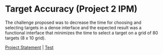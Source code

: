 # Target Accuracy (Project 2 IPM)

The challenge proposed was to decrease the time for choosing and selecting targets in a dense interface and the expected result was a functional interface that minimizes the time to select a target on a grid of 80 targets (8 x 10 grid).

[Project Statement](docs/statement.pdf) | [Test](https://gocho1234.github.io/TargetAccuracy-IPM/)
